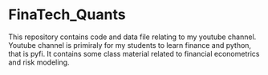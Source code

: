# FinaTech_Quants
This repository contains code and data file relating to my youtube channel.
Youtube channel is primiraly for my students to learn finance and python, that is pyfi. 
It contains some class material related to financial econometrics and risk modeling.

